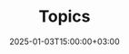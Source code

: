 ---
weight: 30000
title: "Topics"
description: "HigherEduSpot Topics cover a wide range of subjects, including job postings, program exploration, academic tips, and career advancement guidance."
icon: edit
date: 2025-01-03T15:00:00+03:00
---